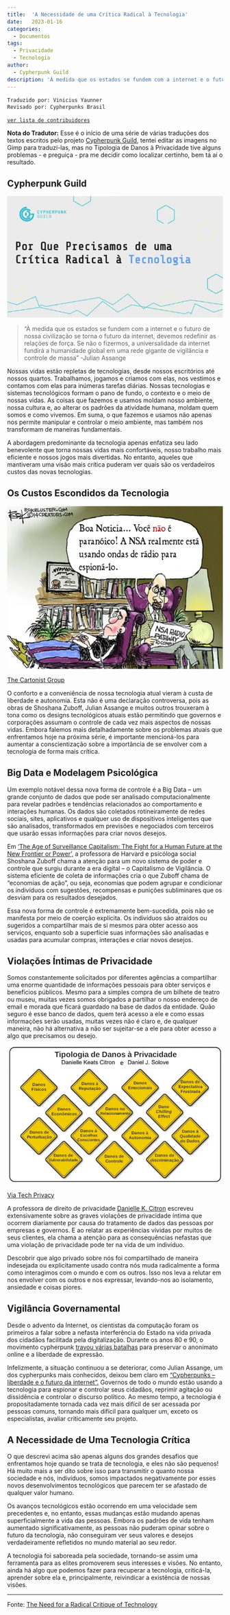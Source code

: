 ```yaml
---
title:  'A Necessidade de uma Crítica Radical à Tecnologia'
date:   2023-01-16
categories:
  - Documentos
tags:
  - Privacidade
  - Tecnologia
author:
  - Cypherpunk Guild
description: 'À medida que os estados se fundem com a internet e o futuro de nossa civilização se torna o futuro da internet, devemos redefinir as relações de força. Se não o fizermos, a universalidade da internet fundirá a humanidade global em uma rede gigante de vigilância e controle de massa'
---
```


```
Traduzido por: Vinicius Yaunner
Revisado por: Cypherpunks Brasil
```
[```ver lista de contribuidores```](/about/#contribuidores)

**Nota do Tradutor:** Esse é o início de uma série de várias traduções dos textos escritos pelo projeto [Cypherpunk Guild,](https://cypherpunkguild.org/) tentei editar as imagens no Gimp para traduzi-las, mas no Tipologia de Danos à Privacidade tive alguns problemas - e preguiça - pra me decidir como localizar certinho, bem tá aí o resultado.

## Cypherpunk Guild

![](../stuff/porque-precisamos-criticar-tecnologia.webp)

>“À medida que os estados se fundem com a internet e o futuro de nossa civilização se torna o futuro da internet, devemos redefinir as relações de força. Se não o fizermos, a universalidade da internet fundirá a humanidade global em uma rede gigante de vigilância e controle de massa” -Julian Assange

Nossas vidas estão repletas de tecnologias, desde nossos escritórios até nossos quartos. Trabalhamos, jogamos e criamos com elas, nos vestimos e contamos com elas para inúmeras tarefas diárias. Nossas tecnologias e sistemas tecnológicos formam o pano de fundo, o contexto e o meio de nossas vidas. As coisas que fazemos e usamos moldam nosso ambiente, nossa cultura e, ao alterar os padrões da atividade humana, moldam quem somos e como vivemos. Em suma, o que fazemos e usamos não apenas nos permite manipular e controlar o meio ambiente, mas também nos transformam de maneiras fundamentais.

A abordagem predominante da tecnologia apenas enfatiza seu lado benevolente que torna nossas vidas mais confortáveis, nosso trabalho mais eficiente e nossos jogos mais divertidas. No entanto, aqueles que mantiveram uma visão mais crítica puderam ver quais são os verdadeiros custos das novas tecnologias.

## Os Custos Escondidos da Tecnologia

![NSA Charge](../stuff/nsa-charge.webp)

[The Cartonist Group](https://www.cartoonistgroup.com/?iid=106452)

O conforto e a conveniência de nossa tecnologia atual vieram à custa de liberdade e autonomia. Esta não é uma declaração controversa, pois as obras de Shoshana Zuboff, Julian Assange e muitos outros trouxeram à tona como os designs tecnológicos atuais estão permitindo que governos e corporações assumam o controle de cada vez mais aspectos de nossas vidas. Embora falemos mais detalhadamente sobre os problemas atuais que enfrentamos hoje na próxima série, é importante mencioná-los para aumentar a conscientização sobre a importância de se envolver com a tecnologia de forma mais crítica.

## Big Data e Modelagem Psicológica

Um exemplo notável dessa nova forma de controle é a Big Data – um grande conjunto de dados que pode ser analisado computacionalmente para revelar padrões e tendências relacionados ao comportamento e interações humanas. Os dados são coletados rotineiramente de redes sociais, sites, aplicativos e qualquer uso de dispositivos inteligentes que são analisados, transformados em previsões e negociados com terceiros que usarão essas informações para criar novos desejos.

Em [‘The Age of Surveillance Capitalism: The Fight for a Human Future at the New Frontier or Power’,](https://en.wikipedia.org/wiki/The_Age_of_Surveillance_Capitalism) a professora de Harvard e psicóloga social Shoshana Zuboff chama a atenção para um novo sistema de poder e controle que surgiu durante a era digital – o Capitalismo de Vigilância. O sistema eficiente de coleta de informações cria o que Zuboff chama de “economias de ação”, ou seja, economias que podem agrupar e condicionar os indivíduos com sugestões, recompensas e punições subliminares que os desviam para os resultados desejados.

Essa nova forma de controle é extremamente bem-sucedida, pois não se manifesta por meio de coerção explícita. Os indivíduos são atraídos ou sugeridos a compartilhar mais de si mesmos para obter acesso aos serviços, enquanto sob a superfície suas informações são analisadas e usadas para acumular compras, interações e criar novos desejos.

## Violações Íntimas de Privacidade

Somos constantemente solicitados por diferentes agências a compartilhar uma enorme quantidade de informações pessoais para obter serviços e benefícios públicos. Mesmo para a simples compra de um bilhete de teatro ou museu, muitas vezes somos obrigados a partilhar o nosso endereço de email e morada que ficará guardado na base de dados da entidade. Quão seguro é esse banco de dados, quem terá acesso a ele e como essas informações serão usadas, muitas vezes não é claro e, de qualquer maneira, não há alternativa a não ser sujeitar-se a ele para obter acesso a algo que precisamos ou desejo.

![Tipologia de Danos à Privacidade](../stuff/pricavy-harms.webp)

[Via Tech Privacy](https://teachprivacy.com/privacy-harms/)

A professora de direito de privacidade [Danielle K. Citron](https://en.wikipedia.org/wiki/Danielle_Citron) escreveu extensivamente sobre as graves violações de privacidade íntima que ocorrem diariamente por causa do tratamento de dados das pessoas por empresas e governos. E ao relatar as experiências vividas por muitos de seus clientes, ela chama a atenção para as consequências nefastas que uma violação de privacidade pode ter na vida de um indivíduo.

Descobrir que algo privado sobre nós foi compartilhado de maneira indesejada ou explicitamente usado contra nós muda radicalmente a forma como interagimos com o mundo e com os outros. Isso nos leva a relutar em nos envolver com os outros e nos expressar, levando-nos ao isolamento, ansiedade e coisas piores.

## Vigilância Governamental

Desde o advento da Internet, os cientistas da computação foram os primeiros a falar sobre a nefasta interferência do Estado na vida privada dos cidadãos facilitada pela digitalização. Durante os anos 80 e 90, o movimento cypherpunk [travou várias batalhas](https://cypherpunkguild.medium.com/cypherpunks-101-ep-1-82d91f13aa2) para preservar o anonimato online e a liberdade de expressão.

Infelizmente, a situação continuou a se deteriorar, como Julian Assange, um dos cypherpunks mais conhecidos, deixou bem claro em [“Cypherpunks – liberdade e o futuro da internet”.](https://resistir.info/varios/assange_livro_port.pdf) Governos de todo o mundo estão usando a tecnologia para espionar e controlar seus cidadãos, reprimir agitação ou dissidência e controlar o discurso político. Ao mesmo tempo, a tecnologia é propositadamente tornada cada vez mais difícil de ser acessada por pessoas comuns, tornando mais difícil para qualquer um, exceto os especialistas, avaliar criticamente seu projeto.

## A Necessidade de Uma Tecnologia Crítica

O que descrevi acima são apenas alguns dos grandes desafios que enfrentamos hoje quando se trata de tecnologia, e eles não são pequenos! Há muito mais a ser dito sobre isso para transmitir o quanto nossa sociedade e nós, indivíduos, somos impactados negativamente por esses novos desenvolvimentos tecnológicos que parecem ter se afastado de qualquer valor humano.

Os avanços tecnológicos estão ocorrendo em uma velocidade sem precedentes e, no entanto, essas mudanças estão mudando apenas superficialmente a vida das pessoas. Embora os padrões de vida tenham aumentado significativamente, as pessoas não puderam opinar sobre o futuro da tecnologia, não conseguiram ver seus valores e desejos verdadeiramente refletidos no mundo material ao seu redor.

A tecnologia foi saboreada pela sociedade, tornando-se assim uma ferramenta para as elites promoverem seus interesses e visões. No entanto, ainda há algo que podemos fazer para recuperar a tecnologia, criticá-la, aprender sobre ela e, principalmente, reivindicar a existência de nossas visões.

---
Fonte: [The Need for a Radical Critique of Technology](https://cypherpunkguild.medium.com/as-states-merge-with-the-internet-and-the-future-of-our-civilization-becomes-the-future-of-the-818d120fb582)
